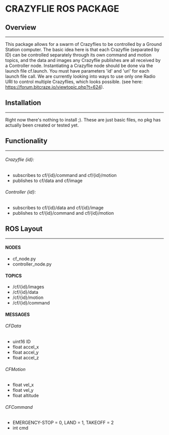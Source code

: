 # CRAZYFLIE ROS PACKAGE

## Overview
--------------
This package allows for a swarm of Crazyflies to be controlled by a Ground Station computer. The basic idea here is that each Crazyflie (separated by ID) can be controlled separately through its own command and motion topics, and the data and images any Crazyflie publishes are all received by a Controller node. Instantiating a Crazyflie node should be done via the launch file cf.launch. You must have parameters 'id' and 'uri' for each launch file call. We are currently looking into ways to use only one Radio URI to control multiple Crazyflies, which looks possible. (see here: https://forum.bitcraze.io/viewtopic.php?t=624).

## Installation
--------------
Right now there's nothing to install ;). These are just basic files, no pkg has actually been created or tested yet.


## Functionality
--------------
###### Crazyflie {id}:
* subscribes to cf/{id}/command and cf/{id}/motion
* publishes to cf/data and cf/image


###### Controller {id}:
* subscribes to cf/{id}/data and cf/{id}/image
* publishes to cf/{id}/command and cf/{id}/motion


## ROS Layout
--------------
#### NODES
* cf_node.py
* controller_node.py


#### TOPICS
* /cf/{id}/images
* /cf/{id}/data
* /cf/{id}/motion
* /cf/{id}/command
  

#### MESSAGES

<!-- ###### CFImage
* uint16 ID
* sensor_msgs/Image fpv_image
 -->
###### CFData
* uint16 ID
* float accel_x
* float accel_y
* float accel_z

###### CFMotion
* float vel_x
* float vel_y
* float altitude

###### CFCommand
* EMERGENCY-STOP = 0, LAND = 1, TAKEOFF = 2
* int cmd


